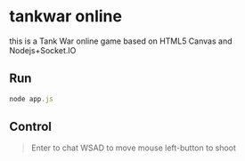 tankwar online
=========

this is a Tank War online game based on HTML5 Canvas and Nodejs+Socket.IO

## Run
```javascript
node app.js
```
## Control
> Enter to chat
> WSAD to move
> mouse left-button to shoot
